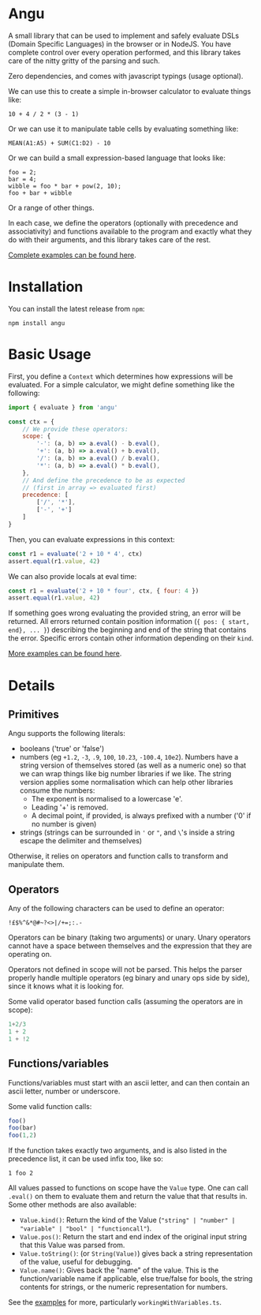 # Angu

A small library that can be used to implement and safely evaluate DSLs (Domain Specific Languages)
in the browser or in NodeJS. You have complete control over every operation performed, and this library
takes care of the nitty gritty of the parsing and such.

Zero dependencies, and comes with javascript typings (usage optional).

We can use this to create a simple in-browser calculator to evaluate things like:

```
10 + 4 / 2 * (3 - 1)
```

Or we can use it to manipulate table cells by evaluating something like:

```
MEAN(A1:A5) + SUM(C1:D2) - 10
```

Or we can build a small expression-based language that looks like:

```
foo = 2;
bar = 4;
wibble = foo * bar + pow(2, 10);
foo + bar + wibble
```

Or a range of other things.

In each case, we define the operators (optionally with precedence and associativity) and functions available
to the program and exactly what they do with their arguments, and this library takes care of the rest.

[Complete examples can be found here][examples].

# Installation

You can install the latest release from `npm`:

```
npm install angu
```

# Basic Usage

First, you define a `Context` which determines how expressions will be evaluated. For a simple calculator,
we might define something like the following:

```javascript
import { evaluate } from 'angu'

const ctx = {
    // We provide these operators:
    scope: {
        '-': (a, b) => a.eval() - b.eval(),
        '+': (a, b) => a.eval() + b.eval(),
        '/': (a, b) => a.eval() / b.eval(),
        '*': (a, b) => a.eval() * b.eval(),
    },
    // And define the precedence to be as expected
    // (first in array => evaluated first)
    precedence: [
        ['/', '*'],
        ['-', '+']
    ]
}
```

Then, you can evaluate expressions in this context:

```javascript
const r1 = evaluate('2 + 10 * 4', ctx)
assert.equal(r1.value, 42)
```

We can also provide locals at eval time:

```javascript
const r1 = evaluate('2 + 10 * four', ctx, { four: 4 })
assert.equal(r1.value, 42)
```

If something goes wrong evaluating the provided string, an error will be returned. All errors returned
contain position information (`{ pos: { start, end}, ... }`) describing the beginning and end of the
string that contains the error. Specific errors contain other information depending on their `kind`.

[More examples can be found here][examples].

# Details

## Primitives

Angu supports the following literals:

- booleans ('true' or 'false')
- numbers (eg `+1.2`, `-3`, `.9`, `100`, `10.23`, `-100.4`, `10e2`). Numbers have a string version of themselves stored
  (as well as a numeric one) so that we can wrap things like big number libraries if we like. The string version
  applies some normalisation which can help other libraries consume the numbers:
  - The exponent is normalised to a lowercase 'e'.
  - Leading '+' is removed.
  - A decimal point, if provided, is always prefixed with a number ('0' if no number is given)
- strings (strings can be surrounded in `'` or `"`, and `\`'s inside a string escape the delimiter and themselves)

Otherwise, it relies on operators and function calls to transform and manipulate them.

## Operators

Any of the following characters can be used to define an operator:

```
!£$%^&*@#~?<>|/+=;:.-
```

Operators can be binary (taking two arguments) or unary. Unary operators cannot have a space between themselves and the
expression that they are operating on.

Operators not defined in scope will not be parsed. This helps the parser properly handle multiple operators (eg binary
and unary ops side by side), since it knows what it is looking for.

Some valid operator based function calls (assuming the operators are in scope):

```javascript
1+2/3
1 + 2
1 + !2
```

## Functions/variables

Functions/variables must start with an ascii letter, and can then contain an ascii letter, number or underscore.

Some valid function calls:

```javascript
foo()
foo(bar)
foo(1,2)
```

If the function takes exactly two arguments, and is also listed in the precedence list, it can be used infix
too, like so:

```
1 foo 2
```

All values passed to functions on scope have the `Value` type. One can call `.eval()` on them to evaluate them and
return the value that that results in. Some other methods are also available:

- `Value.kind()`: Return the kind of the Value (`"string" | "number" | "variable" | "bool" | "functioncall"`).
- `Value.pos()`: Return the start and end index of the original input string that this Value was parsed from.
- `Value.toString()`: (or `String(Value)`) gives back a string representation of the value, useful for debugging.
- `Value.name()`: Gives back the "name" of the value. This is the function/variable name if applicable, else
  true/false for bools, the string contents for strings, or the numeric representation for numbers.

See the [examples][examples] for more, particularly `workingWithVariables.ts`.

[examples]: https://github.com/jsdw/angu/blob/master/src/examples
